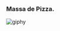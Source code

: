 ### Massa de Pizza.

![giphy](https://github.com/user-attachments/assets/9884a988-5c3b-4cee-b68b-52538e5f292f)
